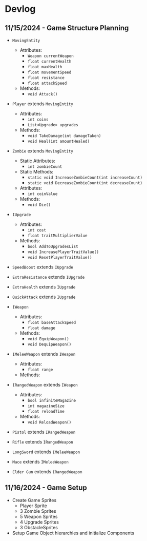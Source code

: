 # Devlog

## 11/15/2024 - Game Structure Planning
- `MovingEntity`
    - Attributes:
        - `Weapon currentWeapon`
        - `float currentHealth`
        - `float maxHealth`
        - `float movementSpeed`
        - `float resistance`
        - `float attackSpeed`
    - Methods:
        - `void Attack()`

- `Player` extends `MovingEntity`
    - Attributes:
        - `int coins`
        - `List<Upgrade> upgrades`
    - Methods:
        - `void TakeDamage(int damageTaken)`
        - `void Heal(int amountHealed)`

- `Zombie` extends `MovingEntity`
    - Static Attributes:
        - `int zombieCount`
    - Static Methods:
        - `static void IncreaseZombieCount(int increaseCount)`
        - `static void DecreaseZombieCount(int decreaseCount)`
    - Attributes:
        - `int coinValue`
    - Methods:
        - `void Die()`

- `IUpgrade`
    - Attributes:
        - `int cost`
        - `float traitMultiplierValue`
    - Methods:
        - `bool AddToUpgradesList`
        - `void IncreasePlayerTraitValue()`
        - `void ResetPlayerTraitValue()`

- `SpeedBoost` extends `IUpgrade`
- `ExtraResistance` extends `IUpgrade`
- `ExtraHealth` extends `IUpgrade`
- `QuickAttack` extends `IUpgrade`

- `IWeapon`
    - Attributes:
        - `float baseAttackSpeed`
        - `float damage`
    - Methods:
        - `void EquipWeapon()`
        - `void DequipWeapon()`

- `IMeleeWeapon` extends `IWeapon`
    - Attributes:
        - `float range`
    - Methods:

- `IRangedWeapon` extends `IWeapon`
    - Attributes:
        - `bool infiniteMagazine`
        - `int magazineSize`
        - `float reloadTime`
    - Methods:
        - `void ReloadWeapon()`

- `Pistol` extends `IRangedWeapon`
- `Rifle` extends `IRangedWeapon`
- `LongSword` extends `IMeleeWeapon`
- `Mace` extends `IMeleeWeapon`
- `Elder Gun` extends `IRangedWeapon`

## 11/16/2024 - Game Setup
- Create Game Sprites
    - Player Sprite
    - 3 Zombie Sprites
    - 5 Weapon Sprites
    - 4 Upgrade Sprites
    - 3 ObstacleSprites
- Setup Game Object hierarchies and initialize Components